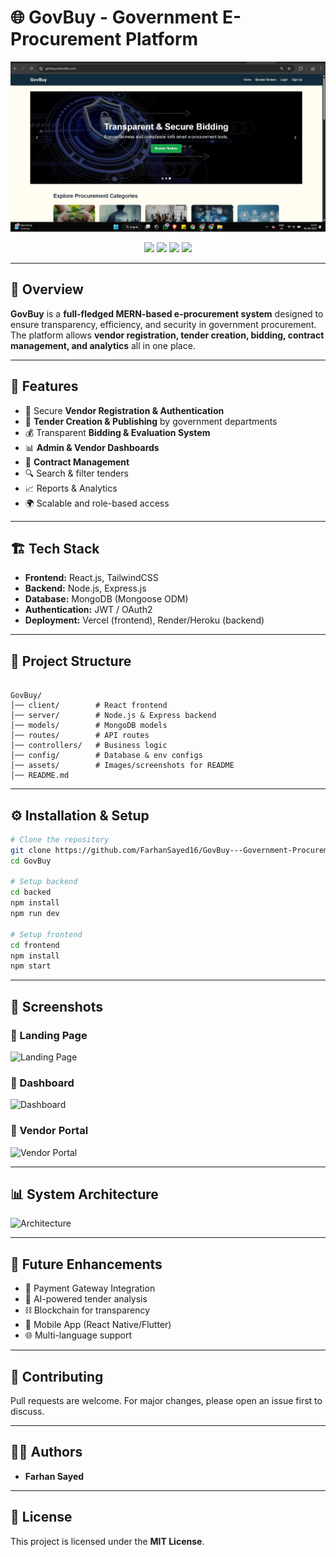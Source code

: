 # 🌐 GovBuy - Government E-Procurement Platform

![GovBuy Banner](assets/banner.jpg) <!-- Replace with your project banner -->

<p align="center">
  <a href="https://github.com/FarhanSayed16/GovBuy---Government-Procurement-Platform/stargazers"><img src="https://img.shields.io/github/stars/FarhanSayed16/GovBuy---Government-Procurement-Platform?style=social" /></a>
  <a href="https://github.com/FarhanSayed16/GovBuy---Government-Procurement-Platform/network/members"><img src="https://img.shields.io/github/forks/FarhanSayed16/GovBuy---Government-Procurement-Platform?style=social" /></a>
  <img src="https://img.shields.io/badge/MERN-Stack-blue?logo=mongodb&logoColor=white" />
  <img src="https://img.shields.io/badge/License-MIT-green" />
</p>

---

## 📌 Overview
**GovBuy** is a **full-fledged MERN-based e-procurement system** designed to ensure transparency, efficiency, and security in government procurement.  
The platform allows **vendor registration, tender creation, bidding, contract management, and analytics** all in one place.

---

## 🚀 Features
- 🔐 Secure **Vendor Registration & Authentication**
- 📝 **Tender Creation & Publishing** by government departments
- 💰 Transparent **Bidding & Evaluation System**
- 📊 **Admin & Vendor Dashboards**
- 📑 **Contract Management**
- 🔍 Search & filter tenders
- 📈 Reports & Analytics
- 🌍 Scalable and role-based access

---

## 🏗 Tech Stack
- **Frontend:** React.js, TailwindCSS  
- **Backend:** Node.js, Express.js  
- **Database:** MongoDB (Mongoose ODM)  
- **Authentication:** JWT / OAuth2  
- **Deployment:** Vercel (frontend), Render/Heroku (backend)

---

## 📂 Project Structure
```

GovBuy/
│── client/        # React frontend
│── server/        # Node.js & Express backend
│── models/        # MongoDB models
│── routes/        # API routes
│── controllers/   # Business logic
│── config/        # Database & env configs
│── assets/        # Images/screenshots for README
│── README.md

````

---

## ⚙️ Installation & Setup
```bash
# Clone the repository
git clone https://github.com/FarhanSayed16/GovBuy---Government-Procurement-Platform.git
cd GovBuy

# Setup backend
cd backed
npm install
npm run dev

# Setup frontend
cd frontend
npm install
npm start
````

---

## 📸 Screenshots

### 🔹 Landing Page

![Landing Page](assets/landing.jpg)

### 🔹 Dashboard

![Dashboard](assets/dashboard.jpg)

### 🔹 Vendor Portal

![Vendor Portal](assets/vendor.jpg)

---

## 📊 System Architecture

![Architecture](assets/architecture.jpg) <!-- draw or export a diagram -->

---

## 🚀 Future Enhancements

* 🔗 Payment Gateway Integration
* 🤖 AI-powered tender analysis
* ⛓ Blockchain for transparency
* 📱 Mobile App (React Native/Flutter)
* 🌐 Multi-language support

---

## 🤝 Contributing

Pull requests are welcome. For major changes, please open an issue first to discuss.

---

## 👨‍💻 Authors

* **Farhan Sayed**

---

## 📜 License

This project is licensed under the **MIT License**.

```
